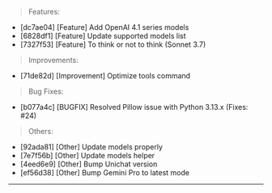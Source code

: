 > Features:
- [dc7ae04] [Feature] Add OpenAI 4.1 series models
- [6828df1] [Feature] Update supported models list
- [7327f53] [Feature] To think or not to think (Sonnet 3.7)

> Improvements:
- [71de82d] [Improvement] Optimize tools command

> Bug Fixes:
- [b077a4c] [BUGFIX] Resolved Pillow issue with Python 3.13.x (Fixes: #24)

> Others:
- [92ada81] [Other] Update models properly
- [7e7f56b] [Other] Update models helper
- [4eed6e9] [Other] Bump Unichat version
- [ef56d38] [Other] Bump Gemini Pro to latest mode


---
